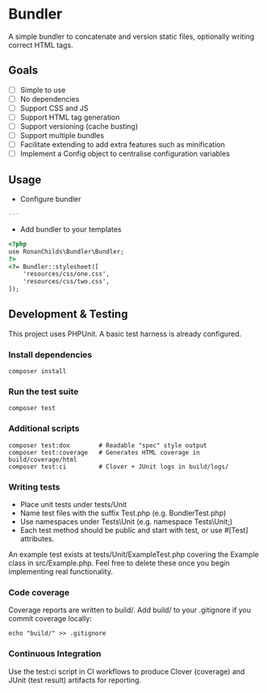 # Bundler

A simple bundler to concatenate and version static files, optionally writing correct HTML tags.

## Goals
- [ ] Simple to use
- [ ] No dependencies
- [ ] Support CSS and JS
- [ ] Support HTML tag generation
- [ ] Support versioning (cache busting)
- [ ] Support multiple bundles
- [ ] Facilitate extending to add extra features such as minification
- [ ] Implement a Config object to centralise configuration variables

## Usage

- Configure bundler
```yaml
---

```
- Add bundler to your templates
```html
<?php
use RonanChilds\Bundler\Bundler;
?>
<?= Bundler::stylesheet([
    'resources/css/one.css',
    'resources/css/two.css',
]);
```

## Development & Testing

This project uses PHPUnit. A basic test harness is already configured.

### Install dependencies

```
composer install
```

### Run the test suite

```
composer test
```

### Additional scripts

```
composer test:dox        # Readable "spec" style output
composer test:coverage   # Generates HTML coverage in build/coverage/html
composer test:ci         # Clover + JUnit logs in build/logs/
```

### Writing tests

* Place unit tests under tests/Unit
* Name test files with the suffix Test.php (e.g. BundlerTest.php)
* Use namespaces under Tests\Unit (e.g. namespace Tests\Unit;)
* Each test method should be public and start with test, or use #[Test] attributes.

An example test exists at tests/Unit/ExampleTest.php covering the Example class in src/Example.php. Feel free to delete these once you begin implementing real functionality.

### Code coverage

Coverage reports are written to build/. Add build/ to your .gitignore if you commit coverage locally:

```
echo "build/" >> .gitignore
```

### Continuous Integration

Use the test:ci script in CI workflows to produce Clover (coverage) and JUnit (test result) artifacts for reporting.
